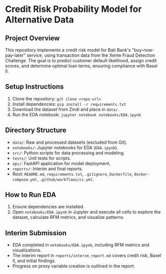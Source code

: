 # Credit Risk Probability Model for Alternative Data

## Project Overview

This repository implements a credit risk model for Bati Bank's "buy-now-pay-later" service, using transaction data from the Xente Fraud Detection Challenge. The goal is to predict customer default likelihood, assign credit scores, and determine optimal loan terms, ensuring compliance with Basel II.

## Setup Instructions

1. Clone the repository: `git clone <repo-url>`
2. Install dependencies: `pip install -r requirements.txt`
3. Download the dataset from Zindi and place in `data/`.
4. Run the EDA notebook: `jupyter notebook notebooks/EDA.ipynb`

## Directory Structure

- `data/`: Raw and processed datasets (excluded from Git).
- `notebooks/`: Jupyter notebooks for EDA (`EDA.ipynb`).
- `src/`: Python scripts for data processing and modeling.
- `tests/`: Unit tests for scripts.
- `api/`: FastAPI application for model deployment.
- `reports/`: Interim and final reports.
- Root: `README.md`, `requirements.txt`, `.gitignore`, `Dockerfile`, `docker-compose.yml`, `.github/workflows/ci.yml`.

## How to Run EDA

1. Ensure dependencies are installed.
2. Open `notebooks/EDA.ipynb` in Jupyter and execute all cells to explore the dataset, calculate RFM metrics, and visualize patterns.

## Interim Submission

- EDA completed in `notebooks/EDA.ipynb`, including RFM metrics and visualizations.
- The interim report in `reports/interim_report.md` covers credit risk, Basel II, and initial findings.
- Progress on proxy variable creation is outlined in the report.